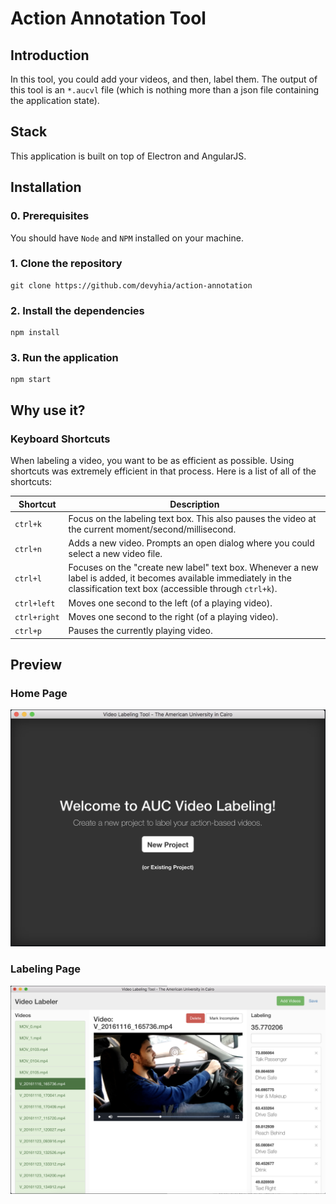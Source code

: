# Action Annotation Tool

## Introduction

In this tool, you could add your videos, and then, label them. The output of this tool is an `*.aucvl` file (which is nothing more than a json file containing the application state).

## Stack

This application is built on top of Electron and AngularJS.

## Installation

### 0. Prerequisites

You should have `Node` and `NPM` installed on your machine.

### 1. Clone the repository
```
git clone https://github.com/devyhia/action-annotation
```

### 2. Install the dependencies
```
npm install
```

### 3. Run the application
```
npm start
```

## Why use it?

### Keyboard Shortcuts
When labeling a video, you want to be as efficient as possible. Using shortcuts was extremely efficient in that process. Here is a list of all of the shortcuts:

Shortcut    | Description
--- | ---
`ctrl+k`      | Focus on the labeling text box. This also pauses the video at the current moment/second/millisecond.
`ctrl+n`      | Adds a new video. Prompts an open dialog where you could select a new video file.
`ctrl+l`      | Focuses on the "create new label" text box. Whenever a new label is added, it becomes available immediately in the classification text box (accessible through `ctrl+k`).
`ctrl+left`    | Moves one second to the left (of a playing video).
`ctrl+right`  | Moves one second to the right (of a playing video).
`ctrl+p`      | Pauses the currently playing video.

## Preview

### Home Page

![Welcome Page](docs/welcome-page.png)

### Labeling Page

![Labeling Page](docs/labeling-page.png)
